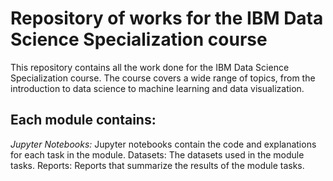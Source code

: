 # Repository of works for the IBM Data Science Specialization course

This repository contains all the work done for the IBM Data Science Specialization course. The course covers a wide range of topics, from the introduction to data science to machine learning and data visualization.

## Each module contains:

*Jupyter Notebooks:* Jupyter notebooks contain the code and explanations for each task in the module.
Datasets: The datasets used in the module tasks.
Reports: Reports that summarize the results of the module tasks.
